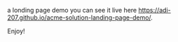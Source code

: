 a londing page demo 
 you can see it live here https://adi-207.github.io/acme-solution-landing-page-demo/.
 
 Enjoy!
